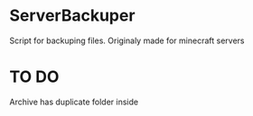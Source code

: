 # ServerBackuper

Script for backuping files. Originaly made for minecraft servers

# TO DO
Archive has duplicate folder inside